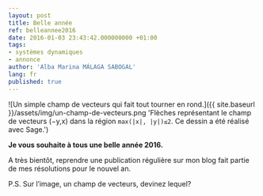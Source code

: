 ```yaml
---
layout: post
title: Belle année
ref: belleannee2016
date: 2016-01-03 23:43:42.000000000 +01:00
tags:
- systèmes dynamiques
- annonce
author: 'Alba Marina MÁLAGA SABOGAL'
lang: fr
published: true
---
```


![Un simple champ de vecteurs qui fait tout tourner en rond.]({{ site.baseurl }}/assets/img/un-champ-de-vecteurs.png 'Flèches représentant le champ de vecteurs (−y,x) dans la région `max(|x|, |y|)≤2`. Ce dessin a été réalisé avec Sage.')

**Je vous souhaite à tous une belle année 2016.**

A très bientôt, reprendre une publication régulière sur mon blog fait partie de mes résolutions pour le nouvel an.

P.S. Sur l’image, un champ de vecteurs, devinez lequel?
